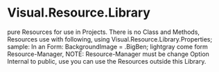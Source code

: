 # Visual.Resource.Library
pure Resources for use in Projects.
There is no Class and Methods, Resources use with following,
using Visual.Resource.Library.Properties;
sample: In an Form: BackgroundImage = <Resource>.BigBen;
<Resource> lightgray come form Resource-Manager,
NOTE: Resource-Manager must be change Option Internal to public,
use you can use the Resources outside this Library.

